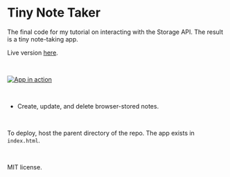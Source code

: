 # Tiny Note Taker

The final code for my tutorial on interacting with the Storage API. The result is a tiny note-taking app.

Live version [here](https://healeycodes.github.io/tiny-note-taker/).

<br>

[![App in action](https://github.com/healeycodes/tiny-note-taker/blob/master/preview.png)](https://healeycodes.github.io/tiny-note-taker/)

<br>

- Create, update, and delete browser-stored notes.

<br>

To deploy, host the parent directory of the repo. The app exists in `index.html`.

<br>

MIT license.

